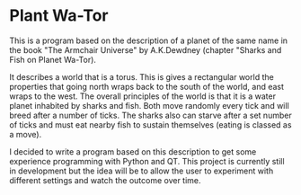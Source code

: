 # Plant Wa-Tor

This is a program based on the description of a planet of the same name in the book "The Armchair Universe" by A.K.Dewdney (chapter "Sharks and Fish on Planet Wa-Tor).

It describes a world that is a torus. This is gives a rectangular world the properties that going north wraps back to the south of the world, and east wraps to the west. The overall principles of the world is that it is a water planet inhabited by sharks and fish. Both move randomly every tick and will breed after a number of ticks. The sharks also can starve after a set number of ticks and must eat nearby fish to sustain themselves (eating is classed as a move).

I decided to write a program based on this description to get some experience programming with Python and QT. This project is currently still in development but the idea will be to allow the user to experiment with different settings and watch the outcome over time.
